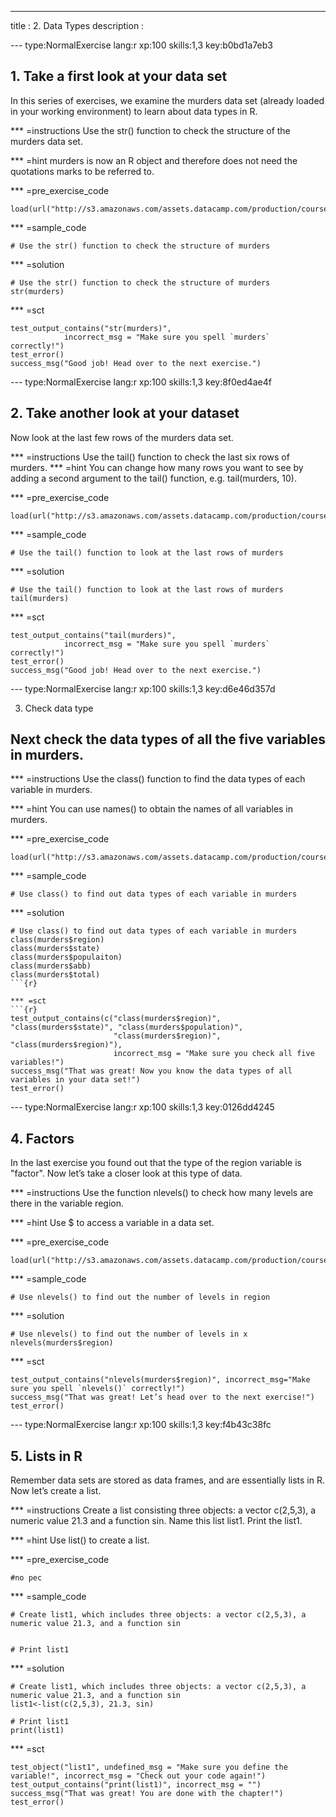 ---
title       : 2. Data Types
description :

--- type:NormalExercise lang:r xp:100 skills:1,3 key:b0bd1a7eb3

## 1. Take a first look at your data set

In this series of exercises, we examine the murders data set (already loaded in your working environment) to learn about data types in R.

*** =instructions Use the str() function to check the structure of the murders data set.

*** =hint murders is now an R object and therefore does not need the quotations marks to be referred to.

*** =pre_exercise_code
```{r}
load(url("http://s3.amazonaws.com/assets.datacamp.com/production/course_3073/datasets/murders.rda"))
```
*** =sample_code
```{r}
# Use the str() function to check the structure of murders
```
*** =solution
```{r}
# Use the str() function to check the structure of murders
str(murders)
```
*** =sct
```{r}
test_output_contains("str(murders)",
            incorrect_msg = "Make sure you spell `murders` correctly!")
test_error()
success_msg("Good job! Head over to the next exercise.")
```

--- type:NormalExercise lang:r xp:100 skills:1,3 key:8f0ed4ae4f

## 2. Take another look at your dataset

Now look at the last few rows of the murders data set.

*** =instructions
Use the tail() function to check the last six rows of murders.
*** =hint
You can change how many rows you want to see by adding a second argument to the tail() function, e.g. tail(murders, 10).

*** =pre_exercise_code
```{r}
load(url("http://s3.amazonaws.com/assets.datacamp.com/production/course_3073/datasets/murders.rda"))
```
*** =sample_code
```{r}
# Use the tail() function to look at the last rows of murders
```
*** =solution
```{r}
# Use the tail() function to look at the last rows of murders
tail(murders)
```
*** =sct
```{r}
test_output_contains("tail(murders)",
            incorrect_msg = "Make sure you spell `murders` correctly!")
test_error()
success_msg("Good job! Head over to the next exercise.")
```
--- type:NormalExercise lang:r xp:100 skills:1,3 key:d6e46d357d

3. Check data type

## Next check the data types of all the five variables in murders.

*** =instructions Use the class() function to find the data types of each variable in murders.

*** =hint You can use names() to obtain the names of all variables in murders.

*** =pre_exercise_code
```{r}
load(url("http://s3.amazonaws.com/assets.datacamp.com/production/course_3073/datasets/murders.rda"))
```
*** =sample_code
```{r}
# Use class() to find out data types of each variable in murders
```
*** =solution
```{r}
# Use class() to find out data types of each variable in murders
class(murders$region)
class(murders$state)
class(murders$populaiton)
class(murders$abb)
class(murders$total)
```{r}

*** =sct
```{r}
test_output_contains(c("class(murders$region)", "class(murders$state)", "class(murders$population)",
                       "class(murders$region)", "class(murders$region)"),
                       incorrect_msg = "Make sure you check all five variables!")
success_msg("That was great! Now you know the data types of all variables in your data set!")  
test_error()
```

--- type:NormalExercise lang:r xp:100 skills:1,3 key:0126dd4245

## 4. Factors

In the last exercise you found out that the type of the region variable is "factor". Now let’s take a closer look at this type of data.

*** =instructions Use the function nlevels() to check how many levels are there in the variable region.

*** =hint Use $ to access a variable in a data set.

*** =pre_exercise_code
```{r}
load(url("http://s3.amazonaws.com/assets.datacamp.com/production/course_3073/datasets/murders.rda"))
```

*** =sample_code
```{r}
# Use nlevels() to find out the number of levels in region
```
*** =solution
```{r}
# Use nlevels() to find out the number of levels in x
nlevels(murders$region)
```
*** =sct
```{r}
test_output_contains("nlevels(murders$region)", incorrect_msg="Make sure you spell `nlevels()` correctly!")
success_msg("That was great! Let’s head over to the next exercise!")  
test_error()
```
--- type:NormalExercise lang:r xp:100 skills:1,3 key:f4b43c38fc

## 5. Lists in R

Remember data sets are stored as data frames, and are essentially lists in R. Now let’s create a list.

*** =instructions Create a list consisting three objects: a vector c(2,5,3), a numeric value $21.3$ and a function sin. Name this list list1. Print the list1.

*** =hint Use list() to create a list.

*** =pre_exercise_code
```{r}
#no pec
```
*** =sample_code
```{r}
# Create list1, which includes three objects: a vector c(2,5,3), a numeric value 21.3, and a function sin


# Print list1
```
*** =solution
```{r}
# Create list1, which includes three objects: a vector c(2,5,3), a numeric value 21.3, and a function sin
list1<-list(c(2,5,3), 21.3, sin)

# Print list1
print(list1)
```
*** =sct
```{r}
test_object("list1", undefined_msg = "Make sure you define the variable!", incorrect_msg = "Check out your code again!")
test_output_contains("print(list1)", incorrect_msg = "")
success_msg("That was great! You are done with the chapter!")  
test_error()
```